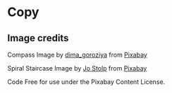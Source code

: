 # Copy

## Image credits

Compass
Image by <a href="https://pixabay.com/users/dima_goroziya-3562044/?utm_source=link-attribution&utm_medium=referral&utm_campaign=image&utm_content=1753659">dima_goroziya</a> from <a href="https://pixabay.com//?utm_source=link-attribution&utm_medium=referral&utm_campaign=image&utm_content=1753659">Pixabay</a>

Spiral Staircase
Image by <a href="https://pixabay.com/users/jstolp-9168377/?utm_source=link-attribution&utm_medium=referral&utm_campaign=image&utm_content=7844381">Jo Stolp</a> from <a href="https://pixabay.com//?utm_source=link-attribution&utm_medium=referral&utm_campaign=image&utm_content=7844381">Pixabay</a>

Code
Free for use under the Pixabay Content License.
